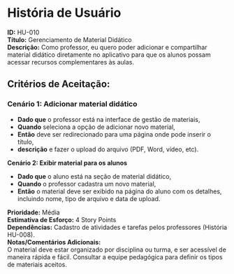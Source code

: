 
# História de Usuário
**ID:** HU-010  
**Título:** Gerenciamento de Material Didático  
**Descrição:**   Como professor, eu quero poder adicionar e compartilhar material didático diretamente no aplicativo para que os alunos possam acessar recursos complementares às aulas.

## **Critérios de Aceitação:**  

### **Cenário 1: Adicionar material didático**  
- **Dado que** o professor está na interface de gestão de materiais,  
- **Quando** seleciona a opção de adicionar novo material,  
- **Então** deve ser redirecionado para uma página onde pode inserir o título, 
- **descrição** e fazer o upload do arquivo (PDF, Word, vídeo, etc).
  
 **Cenário 2: Exibir material para os alunos**  
- **Dado que** o aluno está na seção de material didático,  
- **Quando** o professor cadastra um novo material,  
- **Então** o material deve ser exibido na página do aluno com os detalhes, incluindo nome, tipo de arquivo e data de upload.

**Prioridade:** Média  
**Estimativa de Esforço:** 4 Story Points  
**Dependências:** Cadastro de atividades e tarefas pelos professores (História HU-008).  
**Notas/Comentários Adicionais:**  
O material deve estar organizado por disciplina ou turma, e ser acessível de maneira rápida e fácil. Consultar a equipe pedagógica para definir os tipos de materiais aceitos.

